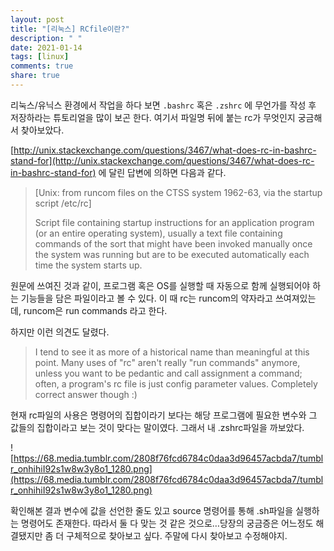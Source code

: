 ```yaml
---
layout: post
title: "[리눅스] RCfile이란?"
description: " "
date: 2021-01-14
tags: [linux]
comments: true
share: true
---
```



리눅스/유닉스 환경에서 작업을 하다 보면 `.bashrc` 혹은 `.zshrc` 에 무언가를 작성 후 저장하라는 튜토리얼을 많이 보곤 한다. 여기서 파일명 뒤에 붙는 rc가 무엇인지 궁금해서 찾아보았다.

[http://unix.stackexchange.com/questions/3467/what-does-rc-in-bashrc-stand-for](http://unix.stackexchange.com/questions/3467/what-does-rc-in-bashrc-stand-for) 에 달린 답변에 의하면 다음과 같다.

> [Unix: from runcom files on the CTSS system 1962-63, via the startup script /etc/rc] 
>
> Script file containing startup instructions for an application program (or an entire operating system), usually a text file containing commands of the sort that might have been invoked manually once the system was running but are to be executed automatically each time the system starts up.

원문에 쓰여진 것과 같이, 프로그램 혹은 OS를 실행할 때 자동으로 함께 실행되어야 하는 기능들을 담은 파일이라고 볼 수 있다. 이 때 rc는 runcom의 약자라고 쓰여져있는데, runcom은 run commands 라고 한다.

하지만 이런 의견도 달렸다.

> I tend to see it as more of a historical name than meaningful at this point. Many uses of "rc" aren't really "run commands" anymore, unless you want to be pedantic and call assignment a command; often, a program's rc file is just config parameter values. Completely correct answer though :) 

현재 rc파일의 사용은 명령어의 집합이라기 보다는 해당 프로그램에 필요한 변수와 그 값들의 집합이라고 보는 것이 맞다는 말이였다. 그래서 내 .zshrc파일을 까보았다.

![https://68.media.tumblr.com/2808f76fcd6784c0daa3d96457acbda7/tumblr_onhihiI92s1w8w3y8o1_1280.png](https://68.media.tumblr.com/2808f76fcd6784c0daa3d96457acbda7/tumblr_onhihiI92s1w8w3y8o1_1280.png)

확인해본 결과 변수에 값을 선언한 줄도 있고 source 명령어를 통해 .sh파일을 실행하는 명령어도 존재한다. 따라서 둘 다 맞는 것 같은 것으로…당장의 궁금증은 어느정도 해결됐지만 좀 더 구체적으로 찾아보고 싶다. 주말에 다시 찾아보고 수정해야지.